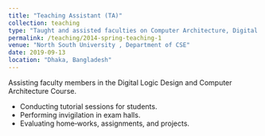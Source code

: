 ```yaml
---
title: "Teaching Assistant (TA)"
collection: teaching
type: "Taught and assisted faculties on Computer Architecture, Digital Logic Design adn Java course"
permalink: /teaching/2014-spring-teaching-1
venue: "North South University , Department of CSE"
date: 2019-09-13
location: "Dhaka, Bangladesh"
---
```


Assisting faculty members in the Digital Logic Design and Computer Architecture Course.
- Conducting tutorial sessions for students.
- Performing invigilation in exam halls.
- Evaluating home‑works, assignments, and projects.
